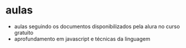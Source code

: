 # aulas
- aulas seguindo os documentos disponibilizados pela alura no curso gratuito
- aprofundamento em javascript e técnicas da linguagem